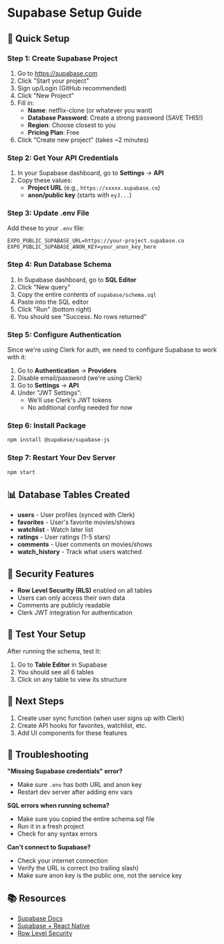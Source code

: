 # Supabase Setup Guide

## 🚀 Quick Setup

### Step 1: Create Supabase Project

1. Go to https://supabase.com
2. Click "Start your project"
3. Sign up/Login (GitHub recommended)
4. Click "New Project"
5. Fill in:
   - **Name**: netflix-clone (or whatever you want)
   - **Database Password**: Create a strong password (SAVE THIS!)
   - **Region**: Choose closest to you
   - **Pricing Plan**: Free
6. Click "Create new project" (takes ~2 minutes)

### Step 2: Get Your API Credentials

1. In your Supabase dashboard, go to **Settings** → **API**
2. Copy these values:
   - **Project URL** (e.g., `https://xxxxx.supabase.co`)
   - **anon/public key** (starts with `eyJ...`)

### Step 3: Update .env File

Add these to your `.env` file:

```env
EXPO_PUBLIC_SUPABASE_URL=https://your-project.supabase.co
EXPO_PUBLIC_SUPABASE_ANON_KEY=your_anon_key_here
```

### Step 4: Run Database Schema

1. In Supabase dashboard, go to **SQL Editor**
2. Click "New query"
3. Copy the entire contents of `supabase/schema.sql`
4. Paste into the SQL editor
5. Click "Run" (bottom right)
6. You should see "Success. No rows returned"

### Step 5: Configure Authentication

Since we're using Clerk for auth, we need to configure Supabase to work with it:

1. Go to **Authentication** → **Providers**
2. Disable email/password (we're using Clerk)
3. Go to **Settings** → **API**
4. Under "JWT Settings":
   - We'll use Clerk's JWT tokens
   - No additional config needed for now

### Step 6: Install Package

```bash
npm install @supabase/supabase-js
```

### Step 7: Restart Your Dev Server

```bash
npm start
```

## 📊 Database Tables Created

- **users** - User profiles (synced with Clerk)
- **favorites** - User's favorite movies/shows
- **watchlist** - Watch later list
- **ratings** - User ratings (1-5 stars)
- **comments** - User comments on movies/shows
- **watch_history** - Track what users watched

## 🔐 Security Features

- **Row Level Security (RLS)** enabled on all tables
- Users can only access their own data
- Comments are publicly readable
- Clerk JWT integration for authentication

## 🧪 Test Your Setup

After running the schema, test it:

1. Go to **Table Editor** in Supabase
2. You should see all 6 tables
3. Click on any table to view its structure

## 📝 Next Steps

1. Create user sync function (when user signs up with Clerk)
2. Create API hooks for favorites, watchlist, etc.
3. Add UI components for these features

## 🐛 Troubleshooting

**"Missing Supabase credentials" error?**
- Make sure `.env` has both URL and anon key
- Restart dev server after adding env vars

**SQL errors when running schema?**
- Make sure you copied the entire schema.sql file
- Run it in a fresh project
- Check for any syntax errors

**Can't connect to Supabase?**
- Check your internet connection
- Verify the URL is correct (no trailing slash)
- Make sure anon key is the public one, not the service key

## 📚 Resources

- [Supabase Docs](https://supabase.com/docs)
- [Supabase + React Native](https://supabase.com/docs/guides/getting-started/tutorials/with-expo-react-native)
- [Row Level Security](https://supabase.com/docs/guides/auth/row-level-security)
